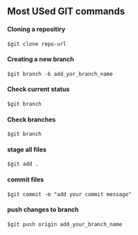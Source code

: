 ## Most USed GIT commands

#### Cloning a repositiry
`$git clone repo-url`

#### Creating a new branch
`$git branch -b add_yor_branch_name`

#### Check current status
`$git branch`

#### Check branches
`$git branch`

#### stage all files
`$git add .`

#### commit files
`$git commit -m "add your commit message"`

#### push changes to branch
`$git push origin add_your_branch_name`
